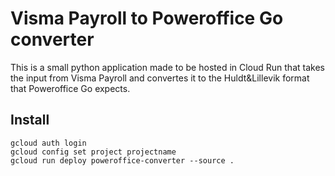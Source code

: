 # Visma Payroll to Poweroffice Go converter
This is a small python application made to be hosted in Cloud Run that takes the input from Visma Payroll and convertes it to the Huldt&Lillevik format that Poweroffice Go expects.

## Install
```
gcloud auth login
gcloud config set project projectname
gcloud run deploy poweroffice-converter --source .
```
